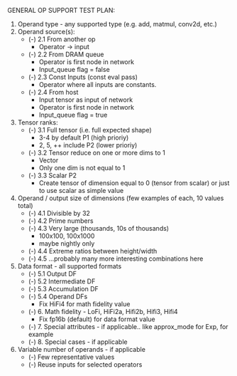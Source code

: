 GENERAL OP SUPPORT TEST PLAN:
1. Operand type - any supported type (e.g. add, matmul, conv2d, etc.)
2. Operand source(s):
   - (-)  2.1 From another op
      - Operator -> input
   - (-)  2.2 From DRAM queue
      - Operator is first node in network
      - Input_queue flag = false
   - (-)  2.3 Const Inputs (const eval pass)
      - Operator where all inputs are constants.
   - (-)  2.4 From host
      - Input tensor as input of network
      - Operator is first node in network
      - Input_queue flag = true
3. Tensor ranks:
   - (-)  3.1 Full tensor (i.e. full expected shape)
      - 3-4 by default P1 (high prioriy)
      - 2, 5, ++ include P2 (lower prioriy)
   - (-)  3.2 Tensor reduce on one or more dims to 1
      - Vector
      - Only one dim is not equal to 1
   - (-)  3.3 Scalar P2
      - Create tensor of dimension equal to 0 (tensor from scalar) or just to use scalar as simple value
4. Operand / output size of dimensions (few examples of each, 10 values total)
   - (-)  4.1 Divisible by 32
   - (-)  4.2 Prime numbers
   - (-)  4.3 Very large (thousands, 10s of thousands)
      - 100x100, 100x1000
      - maybe nightly only
   - (-)  4.4 Extreme ratios between height/width
   - (-)  4.5 ...probably many more interesting combinations here
5. Data format - all supported formats
   - (-)  5.1 Output DF
   - (-)  5.2 Intermediate DF
   - (-)  5.3 Accumulation DF
   - (-)  5.4 Operand DFs
      - Fix HiFi4 for math fidelity value
   - (-) 6. Math fidelity - LoFi, HiFi2a, Hifi2b, Hifi3, Hifi4
      - Fix fp16b (default) for data format value
   - (-) 7. Special attributes - if applicable.. like approx_mode for Exp, for example
   - (-) 8. Special cases - if applicable
9. Variable number of operands - if applicable
   - (-) Few representative values
   - (-) Reuse inputs for selected operators
